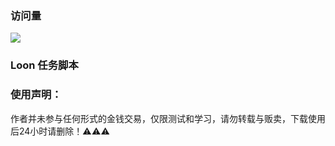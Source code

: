 ### 访问量

![](http://profile-counter.glitch.me/chxm1023_Task/count.svg)

### Loon 任务脚本

### 使用声明：

作者并未参与任何形式的金钱交易，仅限测试和学习，请勿转载与贩卖，下载使用后24小时请删除！⚠️⚠️⚠️
